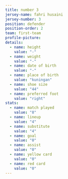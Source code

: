 ```yaml
---
title: number 3
jersey-name: fahri husaini
jersey-number: 3
position: defender
position-order: 2
team: first-team
profile-picture:
details:
  - name: height
    value: "-"
  - name: weight
    value: "-"
  - name: date of birth
    value: "-"
  - name: place of birth
    value: "kuningan"
  - name: shoe size
    value: "44"
  - name: preferred foot
    value: "right"
stats:
  - name: match played
    value: "8"
  - name: lineup
    value: "4"
  - name: substitute
    value: "4"
  - name: goal
    value: "0"
  - name: assist
    value: "0"
  - name: yellow card
    value: "0"
  - name: red card
    value: "0"
---
```

